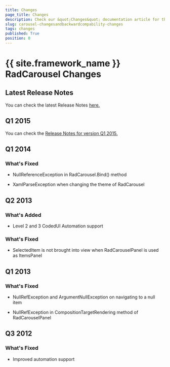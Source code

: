 ```yaml
---
title: Changes
page_title: Changes
description: Check our &quot;Changes&quot; documentation article for the RadCarousel {{ site.framework_name }} control.
slug: carousel-changesandbackwardcompability-changes
tags: changes
published: True
position: 0
---
```


# {{ site.framework_name }} RadCarousel Changes



## Latest Release Notes

You can check the latest Release Notes [ here.](http://www.telerik.com/products/wpf/whats-new/release-history.aspx)

## Q1 2015

You can check the [Release Notes for version Q1 2015.](http://www.telerik.com/support/whats-new/wpf/release-history/ui-for-wpf-q1-2015)

## Q1 2014
      
### What's Fixed
            

* NullReferenceException in RadCarousel.Bind() method
                

* XamlParseException when changing the theme of RadCarousel
                

## Q2 2013
      
### What's Added
            

* Level 2 and 3 CodedUI Automation support
                
### What's Fixed
            

* SelectedItem is not brought into view when RadCarouselPanel is used as ItemsPanel
                

##  Q1 2013
      
### What's Fixed
            

* NullRefException and ArgumentNullException on navigating to a null item
                

* NullRefException in CompositionTargetRendering method of RadCarouselPanel
                

##  Q3 2012
      
### What's Fixed
            

* Improved automation support
                
